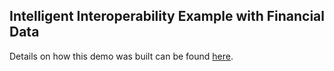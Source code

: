 ## Intelligent Interoperability Example with Financial Data

Details on how this demo was built can be found [here](Building_the_Demo.md).

